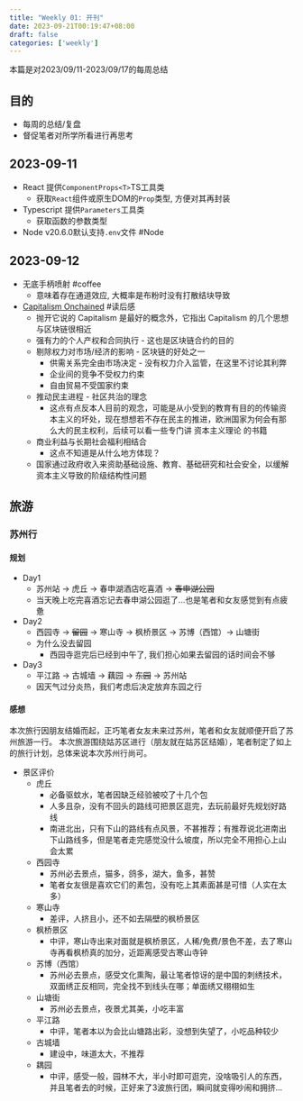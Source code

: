 ```yaml
---
title: "Weekly 01: 开刊"
date: 2023-09-21T00:19:47+08:00
draft: false
categories: ['weekly']
---
```

本篇是对2023/09/11-2023/09/17的每周总结


## 目的
- 每周的总结/复盘
- 督促笔者对所学所看进行再思考

## 2023-09-11
- React 提供`ComponentProps<T>`TS工具类
	- 获取`React`组件或原生DOM的`Prop`类型, 方便对其再封装
- Typescript 提供`Parameters`工具类
	- 获取函数的参数类型
- Node v20.6.0默认支持`.env`文件 #Node

## 2023-09-12
- 无底手柄喷射 #coffee 
	- 意味着存在通道效应, 大概率是布粉时没有打散结块导致
- [Capitalism Onchained](https://www.notboring.co/p/capitalism-onchained?utm_campaign=email-post&r=2nk1nj&utm_source=substack&utm_medium=email) #读后感
	- 抛开它说的 Capitalism 是最好的概念外，它指出 Capitalism 的几个思想与区块链很相近
	- 强有力的个人产权和合同执行 - 这也是区块链合约的目的
	- 剔除权力对市场/经济的影响 - 区块链的好处之一
		- 供需关系完全由市场决定 - 没有权力介入监管，在这里不讨论其利弊
		- 企业间的竞争不受权力约束
		- 自由贸易不受国家约束
	- 推动民主进程 - 社区共治的理念
		- 这点有点反本人目前的观念，可能是从小受到的教育有目的的传输资本主义的坏处，现在想想若不存在民主的推进，欧洲国家为何会有那么大的民主权利，后续可以看一些专门讲 资本主义理论 的书籍
	- 商业利益与长期社会福利相结合
		- 这点不知道是从什么地方体现？
	- 国家通过政府收入来资助基础设施、教育、基础研究和社会安全，以缓解 资本主义导致的阶级结构性问题

## 旅游

### 苏州行
#### 规划
- Day1
	- 苏州站 -> 虎丘 -> 春申湖酒店吃喜酒 -> ~~春申湖公园~~
	- 当天晚上吃完喜酒忘记去春申湖公园逛了...也是笔者和女友感觉到有点疲惫
- Day2
	- 西园寺 -> ~~留园~~ -> 寒山寺 -> 枫桥景区 -> 苏博（西馆）-> 山塘街
	- 为什么没去留园
		- 西园寺逛完后已经到中午了, 我们担心如果去留园的话时间会不够
- Day3
	- 平江路 -> 古城墙 -> 藕园 -> ~~东园~~ -> 苏州站
	- 因天气过分炎热，我们考虑后决定放弃东园之行
#### 感想
本次旅行因朋友结婚而起，正巧笔者女友未来过苏州，笔者和女友就顺便开启了苏州旅游一行。
本次旅游围绕姑苏区进行（朋友就在姑苏区结婚），笔者制定了如上的旅行计划，总体来说本次苏州行尚可。
- 景区评价
	- 虎丘
		- 必备驱蚊水，笔者因缺乏经验被咬了十几个包
		- 人多且杂，没有不回头的路线可把景区逛完，去玩前最好先规划好路线
		- 南进北出，只有下山的路线有点风景，不甚推荐；有推荐说北进南出下山路线多，但是笔者走完感觉没什么坡度，所以完全不用担心上山会太累
	- 西园寺
		- 苏州必去景点，猫多，鸽多，湖大，鱼多，甚赞
		- 笔者女友很是喜欢它们的素包，没有吃上其素面甚是可惜（人实在太多）
	- 寒山寺
		- 差评，人挤且小，还不如去隔壁的枫桥景区
	- 枫桥景区
		- 中评，寒山寺出来对面就是枫桥景区，人稀/免费/景色不差，去了寒山寺再看枫桥真的加分，近距离感受古寒山寺钟
	- 苏博（西馆）
		- 苏州必去景点，感受文化熏陶，最让笔者惊讶的是中国的刺绣技术，双面绣正反相同，完全找不到线头在哪；单面绣又栩栩如生
	- 山塘街
		- 苏州必去景点，夜景尤其美，小吃丰富
	- 平江路
		- 中评，笔者本以为会比山塘路出彩，没想到失望了，小吃品种较少
	- 古城墙
		- 建设中，味道太大，不推荐
	- 耦园
		- 中评，感受一般，园林不大，半小时即可逛完，没啥吸引人的东西，并且笔者去的时候，正好来了3波旅行团，瞬间就变得吵闹和拥挤...

